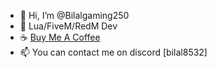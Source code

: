 - 👋 Hi, I’m @Bilalgaming250
- 🌱 Lua/FiveM/RedM Dev
- ☕ [Buy Me A Coffee](https://ko-fi.com/bilal_)
- 📫 You can contact me on discord [bilal8532]

<!---
Bilalgaming250/Bilalgaming250 is a ✨ special ✨ repository because its `README.md` (this file) appears on your GitHub profile.
You can click the Preview link to take a look at your changes.
--->
